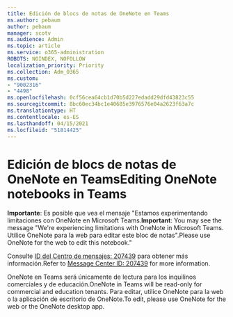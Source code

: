 ```yaml
---
title: Edición de blocs de notas de OneNote en Teams
ms.author: pebaum
author: pebaum
manager: scotv
ms.audience: Admin
ms.topic: article
ms.service: o365-administration
ROBOTS: NOINDEX, NOFOLLOW
localization_priority: Priority
ms.collection: Adm_O365
ms.custom:
- "9002316"
- "4498"
ms.openlocfilehash: 0cf56cea64cb1d70b5d227edadd29dfd43823c55
ms.sourcegitcommit: 8bc60ec34bc1e40685e3976576e04a2623f63a7c
ms.translationtype: HT
ms.contentlocale: es-ES
ms.lasthandoff: 04/15/2021
ms.locfileid: "51814425"
---
```

# <a name="editing-onenote-notebooks-in-teams"></a><span data-ttu-id="65b31-102">Edición de blocs de notas de OneNote en Teams</span><span class="sxs-lookup"><span data-stu-id="65b31-102">Editing OneNote notebooks in Teams</span></span>

<span data-ttu-id="65b31-103">**Importante**: Es posible que vea el mensaje "Estamos experimentando limitaciones con OneNote en Microsoft Teams.</span><span class="sxs-lookup"><span data-stu-id="65b31-103">**Important**: You may see the message  "We're experiencing limitations with OneNote in Microsoft Teams.</span></span> <span data-ttu-id="65b31-104">Utilice OneNote para la web para editar este bloc de notas".</span><span class="sxs-lookup"><span data-stu-id="65b31-104">Please use OneNote for the web to edit this notebook."</span></span>  

<span data-ttu-id="65b31-105">Consulte [ID del Centro de mensajes: 207439](https://admin.microsoft.com/Adminportal/Home?source=applauncher#MessageCenter?id=MC207439) para obtener más información.</span><span class="sxs-lookup"><span data-stu-id="65b31-105">Refer to [Message Center ID: 207439](https://admin.microsoft.com/Adminportal/Home?source=applauncher#MessageCenter?id=MC207439) for more information.</span></span>

<span data-ttu-id="65b31-106">OneNote en Teams será únicamente de lectura para los inquilinos comerciales y de educación.</span><span class="sxs-lookup"><span data-stu-id="65b31-106">OneNote in Teams will be read-only for commercial and education tenants.</span></span> <span data-ttu-id="65b31-107">Para editar, utilice OneNote para la web o la aplicación de escritorio de OneNote.</span><span class="sxs-lookup"><span data-stu-id="65b31-107">To edit, please use OneNote for the web or the OneNote desktop app.</span></span>
